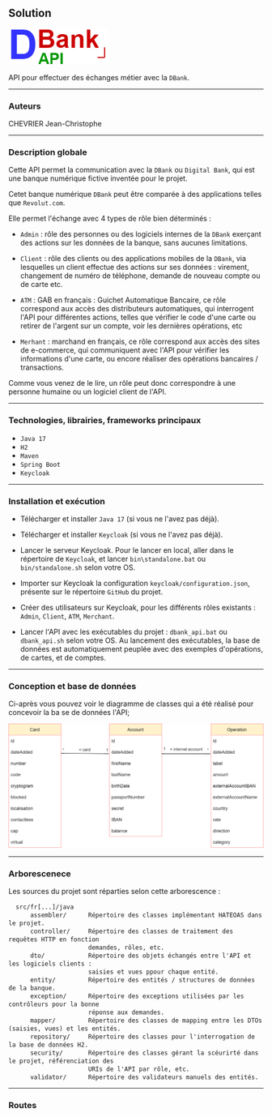 ## Solution
![Logo de de DBankAPI](doc/DBankAPI.png)

API pour effectuer des échanges métier avec la `DBank`.

____
### Auteurs
CHEVRIER Jean-Christophe

____
### Description globale

Cette API permet la communication avec la `DBank` ou `Digital Bank`,
qui est une banque numérique fictive inventée pour le projet.

Cetet banque numérique `DBank` peut être comparée à des applications telles que `Revolut.com`.

Elle permet l'échange avec 4 types de rôle bien déterminés : 

- `Admin` : rôle des personnes ou des logiciels internes de la `DBank` exerçant des
  actions sur les données de la banque, sans aucunes limitations.

- `Client` : rôle des clients ou des applications mobiles de la `DBank`, via lesquelles un client
effectue des actions sur ses données : virement, changement de numéro de téléphone, demande de nouveau compte ou 
de carte etc.

- `ATM` : GAB en français : Guichet Automatique Bancaire, ce rôle correspond aux accès des distributeurs automatiques,
qui interrogent l'API pour différentes actions, telles que vérifier le code d'une carte ou retirer de l'argent
sur un compte, voir les dernières opérations, etc

- `Merhant` : marchand en français, ce rôle correspond aux accès des sites de e-commerce, qui communiquent avec l'API 
pour vérifier les informations d'une carte, ou encore réaliser des opérations bancaires / transactions.

Comme vous venez de le lire, un rôle peut donc correspondre à une personne humaine ou un logiciel client de l'API.

____
### Technologies, librairies, frameworks principaux

- `Java 17`
- `H2`
- `Maven`
- `Spring Boot`
- `Keycloak`

____
### Installation et exécution

- Télécharger et installer `Java 17`
(si vous ne l'avez pas déjà).

- Télécharger et installer `Keycloak`
(si vous ne l'avez pas déjà).

- Lancer le serveur Keycloak.
Pour le lancer en local, aller dans le répertoire de `Keycloak`, et lancer `bin\standalone.bat`
ou `bin/standalone.sh` selon votre OS.

- Importer sur Keycloak la configuration `keycloak/configuration.json`,
présente sur le répertoire `GitHub` du projet.

- Créer des utilisateurs sur Keycloak, pour
les différents rôles existants : `Admin`,
`Client`, `ATM`, `Merchant`.

- Lancer l'API avec les exécutables du projet :
`dbank_api.bat` ou `dbank_api.sh` selon votre OS. Au lancement des exécutables,
la base de données est automatiquement peuplée avec des exemples d'opérations,
de cartes, et de comptes.

___
### Conception et base de données

Ci-après vous pouvez voir le diagramme de classes qui a été réalisé
pour concevoir la ba se de données l'API;

![Diagramme de classes DBankAPI](doc/class_diagram.png)

___
### Arborescenece

Les sources du projet sont réparties selon cette arborescence :

      src/fr[...]/java
          assembler/      Répertoire des classes implémentant HATEOAS dans le projet.
          controller/     Répertoire des classes de traitement des requêtes HTTP en fonction 
                          demandes, rôles, etc.
          dto/            Répertoire des objets échangés entre l'API et les logiciels clients :
                          saisies et vues ppour chaque entité.
          entity/         Répertoire des entités / structures de données de la banque.
          exception/      Répertoire des exceptions utilisées par les contrôleurs pour la bonne
                          réponse aux demandes.
          mapper/         Répertoire des classes de mapping entre les DTOs (saisies, vues) et les entités.
          repository/     Répertoire des classes pour l'interrogation de la base de données H2.
          security/       Répertoire des classes gérant la scéurirté dans le projet, référenciation des
                          URIs de l'API par rôle, etc.
          validator/      Répertoire des validateurs manuels des entités.
___
### Routes 